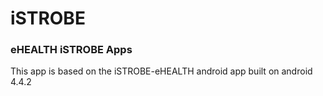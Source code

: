 # iSTROBE
### eHEALTH iSTROBE Apps
This app is based on the iSTROBE-eHEALTH android app built on android 4.4.2
